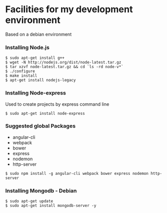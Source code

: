 # Facilities for my development environment 

Based on a debian environment

### Installing Node.js

```console
$ sudo apt-get install g++
$ wget -N http://nodejs.org/dist/node-latest.tar.gz
$ tar xzvf node-latest.tar.gz && cd `ls -rd node-v*`
$ ./configure
$ make install
$ apt-get install nodejs-legacy
```

### Installing Node-express

Used to create projects by express command line

```console
$ sudo apt-get install node-express
```

### Suggested global Packages

  - angular-cli
  - webpack
  - bower
  - express
  - nodemon
  - http-server
  
```console
$ sudo npm install -g angular-cli webpack bower express nodemon http-server
```

### Installing Mongodb - Debian

```console
$ sudo apt-get update  
$ sudo apt-get install mongodb-server -y 
```
